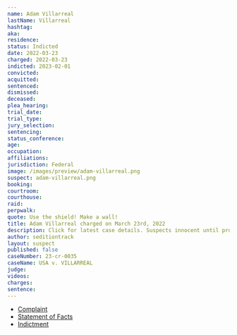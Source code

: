 ```yaml
---
name: Adam Villarreal
lastName: Villarreal
hashtag:
aka:
residence:
status: Indicted
date: 2022-03-23
charged: 2022-03-23
indicted: 2023-02-01
convicted:
acquitted:
sentenced:
dismissed:
deceased:
plea_hearing:
trial_date:
trial_type:
jury_selection:
sentencing:
status_conference:
age:
occupation:
affiliations:
jurisdiction: Federal
image: /images/preview/adam-villarreal.png
suspect: adam-villarreal.png
booking:
courtroom:
courthouse:
raid:
perpwalk:
quote: Use the shield! Make a wall!
title: Adam Villarreal charged on March 23rd, 2022
description: Click for latest case details. Suspects innocent until proven guilty.
author: seditiontrack
layout: suspect
published: false
caseNumber: 23-cr-0035
caseName: USA v. VILLARREAL
judge:
videos:
charges:
sentence:
---
```

- [Complaint](https://www.justice.gov/usao-dc/case-multi-defendant/file/1567161/download)
- [Statement of Facts](https://www.justice.gov/usao-dc/case-multi-defendant/file/1567166/download)
- [Indictment](https://www.justice.gov/usao-dc/case-multi-defendant/file/1567171/download)
